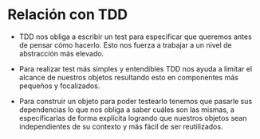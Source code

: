 # Relación con TDD

* TDD nos obliga a escribir un test para especificar que queremos antes de pensar cómo hacerlo. Esto nos fuerza a trabajar a un nivel de abstracción más elevado.

* Para realizar test más simples y entendibles TDD nos ayuda a limitar el alcance de nuestros objetos resultando esto en componentes más pequeños y focalizados.

* Para construir un objeto para poder testearlo tenemos que pasarle sus dependencias lo que nos obliga a saber cuáles son las mismas, a especificarlas de forma explícita logrando que nuestros objetos sean independientes de su contexto y más fácil de ser reutilizados.
